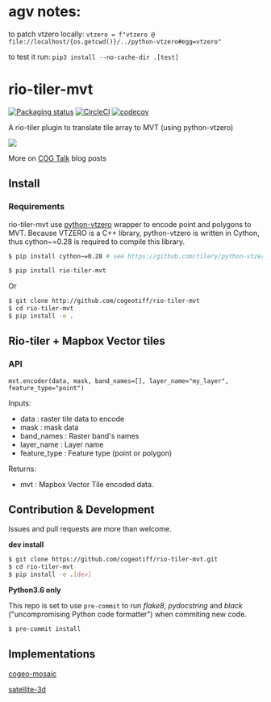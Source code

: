 # agv notes:

to patch vtzero locally:
`vtzero = f"vtzero @ file://localhost/{os.getcwd()}/../python-vtzero#egg=vtzero"`

to test it run:
`pip3 install --no-cache-dir .[test]`

# rio-tiler-mvt

[![Packaging status](https://badge.fury.io/py/rio-tiler-mvt.svg)](https://badge.fury.io/py/rio-tiler-mvt)
[![CircleCI](https://circleci.com/gh/cogeotiff/rio-tiler-mvt.svg?style=svg)](https://codecov.io/gh/cogeotiff/rio-tiler-mvt)
[![codecov](https://codecov.io/gh/cogeotiff/rio-tiler-mvt/branch/master/graph/badge.svg)](https://circleci.com/gh/cogeotiff/rio-tiler-mvt)

A rio-tiler plugin to translate tile array to MVT (using python-vtzero)

![](https://user-images.githubusercontent.com/10407788/57476379-72cf6000-7264-11e9-979d-bf9f486518c2.png)

More on [COG Talk](https://medium.com/devseed/search?q=cog%20talk) blog posts

## Install

### Requirements

rio-tiler-mvt use [python-vtzero](https://github.com/tilery/python-vtzero) wrapper to encode point and polygons to MVT. Because VTZERO is a C++ library, python-vtzero is written in Cython, thus cython~=0.28 is required to compile this library.

```bash
$ pip install cython~=0.28 # see https://github.com/tilery/python-vtzero#requirements

$ pip install rio-tiler-mvt
```

Or

```bash
$ git clone http://github.com/cogeotiff/rio-tiler-mvt
$ cd rio-tiler-mvt
$ pip install -e .
```

## Rio-tiler + Mapbox Vector tiles

### API

`mvt.encoder(data, mask, band_names=[], layer_name="my_layer", feature_type="point")`

Inputs:

- data : raster tile data to encode
- mask : mask data
- band_names : Raster band's names
- layer_name : Layer name
- feature_type : Feature type (point or polygon)

Returns:

- mvt : Mapbox Vector Tile encoded data.

## Contribution & Development

Issues and pull requests are more than welcome.

**dev install**

```bash
$ git clone https://github.com/cogeotiff/rio-tiler-mvt.git
$ cd rio-tiler-mvt
$ pip install -e .[dev]
```

**Python3.6 only**

This repo is set to use `pre-commit` to run _flake8_, _pydocstring_ and _black_ ("uncompromising Python code formatter") when commiting new code.

```bash
$ pre-commit install
```

## Implementations

[cogeo-mosaic](http://github.com/developmentseed/cogeo-mosaic.git)

[satellite-3d](http://github.com/developmentseed/satellite-3d.git)
